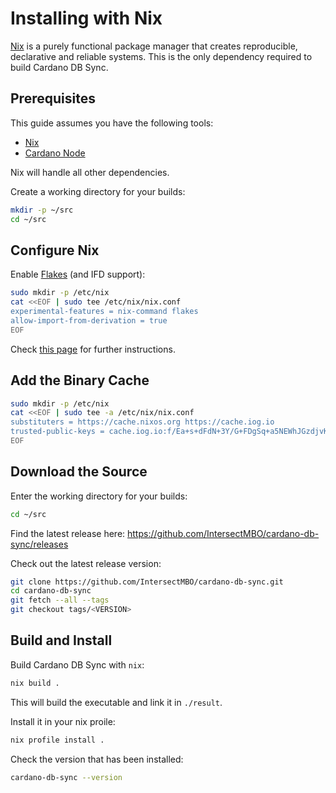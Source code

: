 # Installing with Nix

[Nix](https://nixos.org/download.html) is a purely functional package manager that creates
reproducible, declarative and reliable systems. This is the only dependency required to
build Cardano DB Sync.

## Prerequisites

This guide assumes you have the following tools:

 * [Nix](https://nixos.org/download.html)
 * [Cardano Node](https://developers.cardano.org/docs/get-started/cardano-node/installing-cardano-node/)

Nix will handle all other dependencies.

Create a working directory for your builds:

```bash
mkdir -p ~/src
cd ~/src
```

## Configure Nix

Enable [Flakes](https://nixos.wiki/wiki/Flakes) (and IFD support):

```bash
sudo mkdir -p /etc/nix
cat <<EOF | sudo tee /etc/nix/nix.conf
experimental-features = nix-command flakes
allow-import-from-derivation = true
EOF
```

Check [this page](https://nixos.wiki/wiki/Flakes#Enable_flakes) for further instructions.

## Add the Binary Cache

```bash
sudo mkdir -p /etc/nix
cat <<EOF | sudo tee -a /etc/nix/nix.conf
substituters = https://cache.nixos.org https://cache.iog.io
trusted-public-keys = cache.iog.io:f/Ea+s+dFdN+3Y/G+FDgSq+a5NEWhJGzdjvKNGv0/EQ= cache.nixos.org-1:6NCHdD59X431o0gWypbMrAURkbJ16ZPMQFGspcDShjY=
EOF
```

## Download the Source

Enter the working directory for your builds:

```bash
cd ~/src
```

Find the latest release here: https://github.com/IntersectMBO/cardano-db-sync/releases

Check out the latest release version:

```bash
git clone https://github.com/IntersectMBO/cardano-db-sync.git
cd cardano-db-sync
git fetch --all --tags
git checkout tags/<VERSION>
```

## Build and Install

Build Cardano DB Sync with `nix`:

```bash
nix build .
```

This will build the executable and link it in `./result`.

Install it in your nix proile:

```bash
nix profile install .
```

Check the version that has been installed:

```bash
cardano-db-sync --version
```
